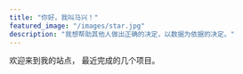 ```yaml
---
title: "你好，我叫马兴！"
featured_image: "/images/star.jpg"
description: "我想帮助其他人做出正确的决定，以数据为依据的决定。"
---
```


欢迎来到我的站点， 最近完成的几个项目。
